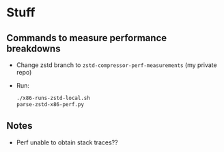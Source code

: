 # Stuff

## Commands to measure performance breakdowns

- Change zstd branch to `zstd-compressor-perf-measurements` (my private repo)
- Run:

  ```bash
  ./x86-runs-zstd-local.sh
  parse-zstd-x86-perf.py
  ```

## Notes

- Perf unable to obtain stack traces??
